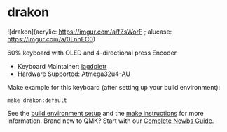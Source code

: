 # drakon

![drakon](acrylic: https://imgur.com/a/fZsWorF ; alucase: https://imgur.com/a/0LnnEC0)

60% keyboard with OLED and 4-directional press Encoder

* Keyboard Maintainer: [jagdpietr](https://github.com/JagdPietr)
* Hardware Supported: Atmega32u4-AU

Make example for this keyboard (after setting up your build environment):

    make drakon:default

See the [build environment setup](https://docs.qmk.fm/#/getting_started_build_tools) and the [make instructions](https://docs.qmk.fm/#/getting_started_make_guide) for more information. Brand new to QMK? Start with our [Complete Newbs Guide](https://docs.qmk.fm/#/newbs).

